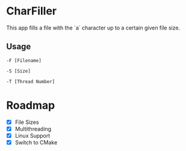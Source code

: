 # CharFiller

This app fills a file with the \`a\` character up to a certain given file size.

## Usage

`-F [Filename]`

`-S [Size]`

`-T [Thread Number]`

# Roadmap

- [x] File Sizes
- [x] Multithreading 
- [x] Linux Support
- [x] Switch to CMake
